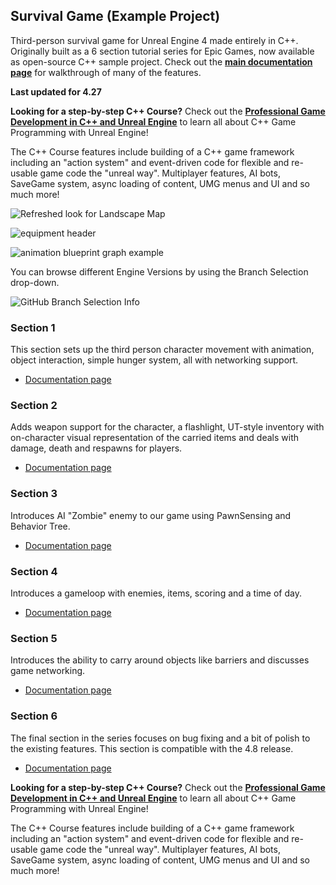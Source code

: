 Survival Game (Example Project)
-------------------------

Third-person survival game for Unreal Engine 4 made entirely in C++. Originally built as a 6 section tutorial series for Epic Games, now available as open-source C++ sample project. Check out the **[main documentation page](https://www.tomlooman.com/unreal-engine-cpp-survival-sample-game/)** for walkthrough of many of the features.

**Last updated for 4.27**

**Looking for a step-by-step C++ Course?** Check out the **[Professional Game Development in C++ and Unreal Engine](https://courses.tomlooman.com/p/unrealengine-cpp?coupon_code=COMMUNITY15&src=github)** to learn all about C++ Game Programming with Unreal Engine!

The C++ Course features include building of a C++ game framework including an "action system" and event-driven code for flexible and re-usable game code the "unreal way". Multiplayer features, AI bots, SaveGame system, async loading of content, UMG menus and UI and so much more!

![Refreshed look for Landscape Map](https://www.tomlooman.com/wp-content/uploads/2021/01/survivalgame_refresh_05.jpg)

![equipment header](https://www.tomlooman.com/wp-content/uploads/2015/04/section6_equipment03.jpg)

![animation blueprint graph example](https://www.tomlooman.com/wp-content/uploads/2015/04/section6_advancedanimbp031.jpg)

You can browse different Engine Versions by using the Branch Selection drop-down.

![GitHub Branch Selection Info](https://www.tomlooman.com/wp-content/uploads/2021/01/github_branchesinfo.jpg)

### Section 1
This section sets up the third person character movement with animation, object interaction, simple hunger system, all with networking support.

- [Documentation page](https://www.tomlooman.com/survival-sample-game-for-ue4/section-one/)

### Section 2
Adds weapon support for the character, a flashlight, UT-style inventory with on-character visual representation of the carried items and deals with damage, death and respawns for players.

- [Documentation page](https://www.tomlooman.com/survival-sample-game-for-ue4/section-two/)

### Section 3
Introduces AI "Zombie" enemy to our game using PawnSensing and Behavior Tree.

- [Documentation page](https://www.tomlooman.com/survival-sample-game-for-ue4/section-three/)

### Section 4
Introduces a gameloop with enemies, items, scoring and a time of day.

- [Documentation page](https://nerivec.github.io/old-ue4-wiki/pages/survival-sample-game-section-4.html)

### Section 5
Introduces the ability to carry around objects like barriers and discusses game networking.

- [Documentation page](https://nerivec.github.io/old-ue4-wiki/pages/survival-sample-game-section-5.html)

### Section 6
The final section in the series focuses on bug fixing and a bit of polish to the existing features. This section is compatible with the 4.8 release.

- [Documentation page](https://nerivec.github.io/old-ue4-wiki/pages/survival-sample-game-section-6.html)

**Looking for a step-by-step C++ Course?** Check out the **[Professional Game Development in C++ and Unreal Engine](https://courses.tomlooman.com/p/unrealengine-cpp?coupon_code=COMMUNITY15&src=github)** to learn all about C++ Game Programming with Unreal Engine!

The C++ Course features include building of a C++ game framework including an "action system" and event-driven code for flexible and re-usable game code the "unreal way". Multiplayer features, AI bots, SaveGame system, async loading of content, UMG menus and UI and so much more!

